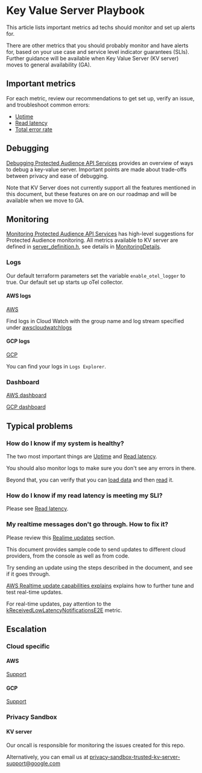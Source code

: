 # Key Value Server Playbook

This article lists important metrics ad techs should monitor and set up alerts for.

There are other metrics that you should probably monitor and have alerts for, based on your use case
and service level indicator guarantees (SLIs). Further guidance will be available when Key Value
Server (KV server) moves to general availability (GA).

## Important metrics

For each metric, review our recommendations to get set up, verify an issue, and troubleshoot common
errors:

-   [Uptime](./server_is_unhealthy.md)
-   [Read latency](./read_latency_too_high.md)
-   [Total error rate](./total_error_rate_too_high.md)

## Debugging

[Debugging Protected Audience API Services](https://github.com/privacysandbox/protected-auction-services-docs/blob/main/debugging_protected_audience_api_services.md)
provides an overview of ways to debug a key-value server. Important points are made about trade-offs
between privacy and ease of debugging.

Note that KV Server does not currently support all the features mentioned in this document, but
these features on are on our roadmap and will be available when we move to GA.

## Monitoring

[Monitoring Protected Audience API Services](https://github.com/privacysandbox/protected-auction-services-docs/blob/main/monitoring_protected_audience_api_services.md)
has high-level suggestions for Protected Audience monitoring. All metrics available to KV server are
defined in [server_definition.h](../../components/telemetry/server_definition.h), see details in
[MonitoringDetails](monitoring_details.md).

### Logs

Our default terraform parameters set the variable `enable_otel_logger` to true. Our default set up
starts up oTel collector.

#### AWS logs

[AWS](../../production/terraform/aws/environments/kv_server_variables.tf#L271)

Find logs in Cloud Watch with the group name and log stream specified under
[awscloudwatchlogs](../../production/packaging/aws/otel_collector/otel_collector_config.yaml#L45)

#### GCP logs

[GCP](../../production/terraform/gcp/environments/kv_server_variables.tf#L290)

You can find your logs in `Logs Explorer`.

### Dashboard

[AWS dashboard](../../production/terraform/aws/services/dashboard/main.tf)

[GCP dashboard](../../production/terraform/gcp/services/dashboards/main.tf)

## Typical problems

### How do I know if my system is healthy?

The two most important things are [Uptime](./server_is_unhealthy.md) and
[Read latency](./read_latency_too_high.md).

You should also monitor logs to make sure you don't see any errors in there.

Beyond that, you can verify that you can [load data](../data_loading/loading_data.md) and then
[read](../testing_the_query_protocol.md) it.

### How do I know if my read latency is meeting my SLI?

Please see [Read latency](read_latency_too_high.md).

### My realtime messages don't go through. How to fix it?

Please review this [Realime updates](../data_loading/loading_data.md#realtime-updates) section.

This document provides sample code to send updates to different cloud providers, from the console as
well as from code.

Try sending an update using the steps described in the document, and see if it goes through.

[AWS Realtime update capabilities explains](../data_loading/realtime_updates_capabilities.md)
explains how to further tune and test real-time updates.

For real-time updates, pay attention to the
[kReceivedLowLatencyNotificationsE2E](../../components/telemetry/server_definition.h#L311) metric.

## Escalation

### Cloud specific

#### AWS

[Support](https://aws.amazon.com/contact-us/)

#### GCP

[Support](https://cloud.google.com/support?hl=en)

### Privacy Sandbox

#### KV server

Our oncall is responsible for monitoring the issues created for this repo.

Alternatively, you can email us at <privacy-sandbox-trusted-kv-server-support@google.com>
